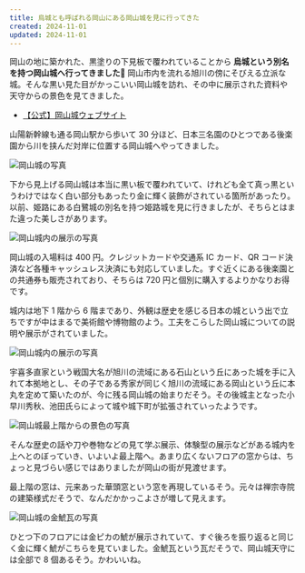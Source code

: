 ```yaml
---
title: 烏城とも呼ばれる岡山にある岡山城を見に行ってきた
created: 2024-11-01
updated: 2024-11-01
---
```


岡山の地に築かれた、黒塗りの下見板で覆われていることから **烏城という別名を持つ岡山城へ行ってきました🏯** 岡山市内を流れる旭川の傍にそびえる立派な城。そんな黒い見た目がかっこいい岡山城を訪れ、その中に展示された資料や天守からの景色を見てきました。

- [【公式】岡山城ウェブサイト](https://okayama-castle.jp/)

山陽新幹線も通る岡山駅から歩いて 30 分ほど、日本三名園のひとつである後楽園から川を挟んだ対岸に位置する岡山城へやってきました。

![岡山城の写真](90a03e7b-e1e4-4300-cbb8-735846ae6400)

下から見上げる岡山城は本当に黒い板で覆われていて、けれども全て真っ黒というわけではなく白い部分もあったり金に輝く装飾がされている箇所があったり。以前、姫路にある白鷺城の別名を持つ姫路城を見に行きましたが、そちらとはまた違った美しさがあります。

![岡山城内の展示の写真](62f2276d-db72-4560-ee98-3596f9d5b800)

岡山城の入場料は 400 円。クレジットカードや交通系 IC カード、QR コード決済など各種キャッシュレス決済にも対応していました。すぐ近くにある後楽園との共通券も販売されており、そちらは 720 円と個別に購入するよりかなりお得です。

城内は地下 1 階から 6 階まであり、外観は歴史を感じる日本の城という出で立ちですが中はまるで美術館や博物館のよう。工夫をこらした岡山城についての説明や展示がされていました。

![岡山城内の展示の写真](4b552069-3d26-4425-4480-09dbefc47500)

宇喜多直家という戦国大名が旭川の流域にある石山という丘にあった城を手に入れて本拠地とし、その子である秀家が同じく旭川の流域にある岡山という丘に本丸を定めて築いたのが、今に残る岡山城の始まりだそう。その後城主となった小早川秀秋、池田氏らによって城や城下町が拡張されていったようです。

![岡山城最上階からの景色の写真](318f2bf8-4e18-471d-6897-f7b39d39dc00)

そんな歴史の話や刀や巻物などの見て学ぶ展示、体験型の展示などがある城内を上へとのぼっていき、いよいよ最上階へ。あまり広くないフロアの窓からは、ちょっと見づらい感じではありましたが岡山の街が見渡せます。

最上階の窓は、元来あった華頭窓という窓を再現しているそう。元々は禅宗寺院の建築様式だそうで、なんだかかっこよさが増して見えます。

![岡山城の金鯱瓦の写真](3370655b-a393-4165-23c0-49f13c937000)

ひとつ下のフロアには金ピカの鯱が展示されていて、すぐ後ろを振り返ると同じく金に輝く鯱がこちらを見ていました。金鯱瓦という瓦だそうで、岡山城天守には全部で 8 個あるそう。かわいいね。
